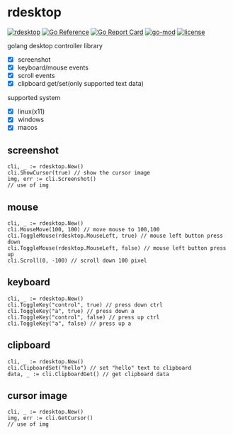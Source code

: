 # rdesktop

[![rdesktop](https://github.com/lwch/rdesktop/actions/workflows/build.yml/badge.svg)](https://github.com/lwch/rdesktop/actions/workflows/build.yml)
[![Go Reference](https://pkg.go.dev/badge/github.com/lwch/rdesktop.svg)](https://pkg.go.dev/github.com/lwch/rdesktop)
[![Go Report Card](https://goreportcard.com/badge/github.com/lwch/rdesktop)](https://goreportcard.com/report/github.com/lwch/rdesktop)
[![go-mod](https://img.shields.io/github/go-mod/go-version/lwch/rdesktop)](https://github.com/lwch/rdesktop)
[![license](https://img.shields.io/github/license/lwch/rdesktop)](https://opensource.org/licenses/MIT)

golang desktop controller library

- [x] screenshot
- [x] keyboard/mouse events
- [x] scroll events
- [x] clipboard get/set(only supported text data)

supported system

- [x] linux(x11)
- [x] windows
- [x] macos

## screenshot

    cli, _ := rdesktop.New()
    cli.ShowCursor(true) // show the cursor image
    img, err := cli.Screenshot()
    // use of img

## mouse

    cli, _ := rdesktop.New()
    cli.MouseMove(100, 100) // move mouse to 100,100
    cli.ToggleMouse(rdesktop.MouseLeft, true) // mouse left button press down
    cli.ToggleMouse(rdesktop.MouseLeft, false) // mouse left button press up
    cli.Scroll(0, -100) // scroll down 100 pixel

## keyboard

    cli, _ := rdesktop.New()
    cli.ToggleKey("control", true) // press down ctrl
    cli.ToggleKey("a", true) // press down a
    cli.ToggleKey("control", false) // press up ctrl
    cli.ToggleKey("a", false) // press up a

## clipboard

    cli, _ := rdesktop.New()
    cli.ClipboardSet("hello") // set "hello" text to clipboard
    data, _ := cli.ClipboardGet() // get clipboard data

## cursor image

    cli, _ := rdesktop.New()
    img, err := cli.GetCursor()
    // use of img
